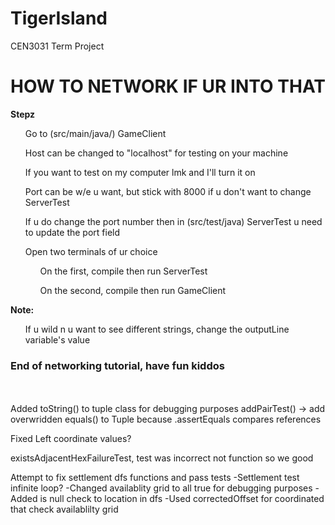 # TigerIsland
CEN3031 Term Project


<h1>HOW TO NETWORK IF UR INTO THAT</h1>
<b>Stepz</b>
<ul>Go to (src/main/java/) GameClient</ul>
<ul>Host can be changed to "localhost" for testing on your machine</ul>
<ul>If you want to test on my computer lmk and I'll turn it on</ul>
<ul>Port can be w/e u want, but stick with 8000 if u don't want to change ServerTest</ul>
<ul>If u do change the port number then in (src/test/java) ServerTest u need to update the port field</ul>
<ul>Open two terminals of ur choice</ul>
<ul><ul>On the first, compile then run ServerTest</ul></ul>
<ul><ul>On the second, compile then run GameClient</ul></ul>
<b>Note:</b> 
<ul>If u wild n u want to see different strings, change the outputLine variable's value</ul>
<h3>End of networking tutorial, have fun kiddos</h3>
<br></br>
Added toString() to tuple class for debugging purposes
addPairTest() -> add overwridden equals() to Tuple because .assertEquals compares references

Fixed Left coordinate values?

existsAdjacentHexFailureTest, test was incorrect not function so we good

Attempt to fix settlement dfs functions and pass tests
-Settlement test infinite loop?
-Changed availablity grid to all true for debugging purposes
-Added is null check to location in dfs
-Used correctedOffset for coordinated that check availablilty grid
